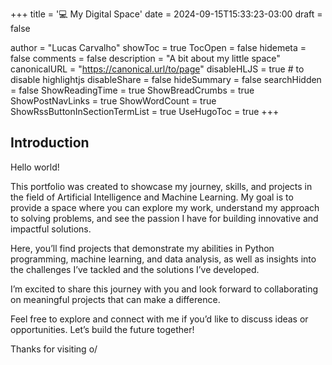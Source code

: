 +++
title = '💻 My Digital Space'
date = 2024-09-15T15:33:23-03:00
draft = false

author = "Lucas Carvalho"
showToc = true
TocOpen = false
hidemeta = false
comments = false
description = "A bit about my little space"
canonicalURL = "https://canonical.url/to/page"
disableHLJS = true # to disable highlightjs
disableShare = false
hideSummary = false
searchHidden = false
ShowReadingTime = true
ShowBreadCrumbs = true
ShowPostNavLinks = true
ShowWordCount = true
ShowRssButtonInSectionTermList = true
UseHugoToc = true
+++

## Introduction

Hello world!

This portfolio was created to showcase my journey, skills, and projects in the field of Artificial Intelligence and Machine Learning. My goal is to provide a space where you can explore my work, understand my approach to solving problems, and see the passion I have for building innovative and impactful solutions.

Here, you’ll find projects that demonstrate my abilities in Python programming, machine learning, and data analysis, as well as insights into the challenges I’ve tackled and the solutions I’ve developed.

I’m excited to share this journey with you and look forward to collaborating on meaningful projects that can make a difference.

Feel free to explore and connect with me if you’d like to discuss ideas or opportunities. Let’s build the future together!

Thanks for visiting o/
